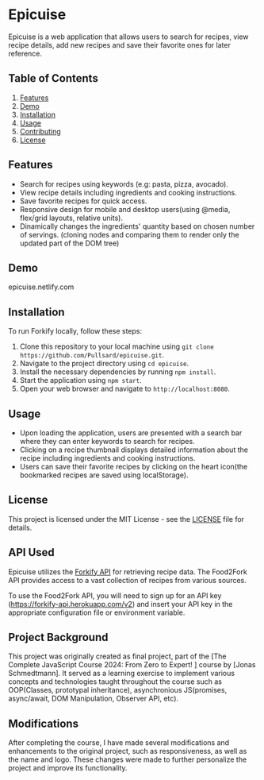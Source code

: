 # Epicuise

Epicuise is a web application that allows users to search for recipes, view recipe details, add new recipes and save their favorite ones for later reference.

## Table of Contents

1. [Features](#features)
2. [Demo](#demo)
3. [Installation](#installation)
4. [Usage](#usage)
5. [Contributing](#contributing)
6. [License](#license)

## Features

- Search for recipes using keywords (e.g: pasta, pizza, avocado).
- View recipe details including ingredients and cooking instructions.
- Save favorite recipes for quick access.
- Responsive design for mobile and desktop users(using @media, flex/grid layouts, relative units).
- Dinamically changes the ingredients' quantity based on chosen number of servings. (cloning nodes and comparing them to render only the updated part of the DOM tree)

## Demo

epicuise.netlify.com

## Installation

To run Forkify locally, follow these steps:

1. Clone this repository to your local machine using `git clone https://github.com/Pullsard/epicuise.git`.
2. Navigate to the project directory using `cd epicuise`.
3. Install the necessary dependencies by running `npm install`.
4. Start the application using `npm start`.
5. Open your web browser and navigate to `http://localhost:8080`.

## Usage

- Upon loading the application, users are presented with a search bar where they can enter keywords to search for recipes.
- Clicking on a recipe thumbnail displays detailed information about the recipe including ingredients and cooking instructions.
- Users can save their favorite recipes by clicking on the heart icon(the bookmarked recipes are saved using localStorage).


## License

This project is licensed under the MIT License - see the [LICENSE](LICENSE) file for details.

## API Used

Epicuise utilizes the [Forkify API](https://forkify-api.herokuapp.com/v2) for retrieving recipe data. The Food2Fork API provides access to a vast collection of recipes from various sources. 

To use the Food2Fork API, you will need to sign up for an API key (https://forkify-api.herokuapp.com/v2) and insert your API key in the appropriate configuration file or environment variable.

## Project Background

This project was originally created as final project, part of the [The Complete JavaScript Course 2024: From Zero to Expert!
] course by [Jonas Schmedtmann]. It served as a learning exercise to implement various concepts and technologies taught throughout the course such as OOP(Classes, prototypal inheritance), asynchronious JS(promises, async/await, DOM Manipulation, Observer API, etc).

## Modifications

After completing the course, I have made several modifications and enhancements to the original project, such as responsiveness, as well as the name and logo. These changes were made to further personalize the project and improve its functionality.



